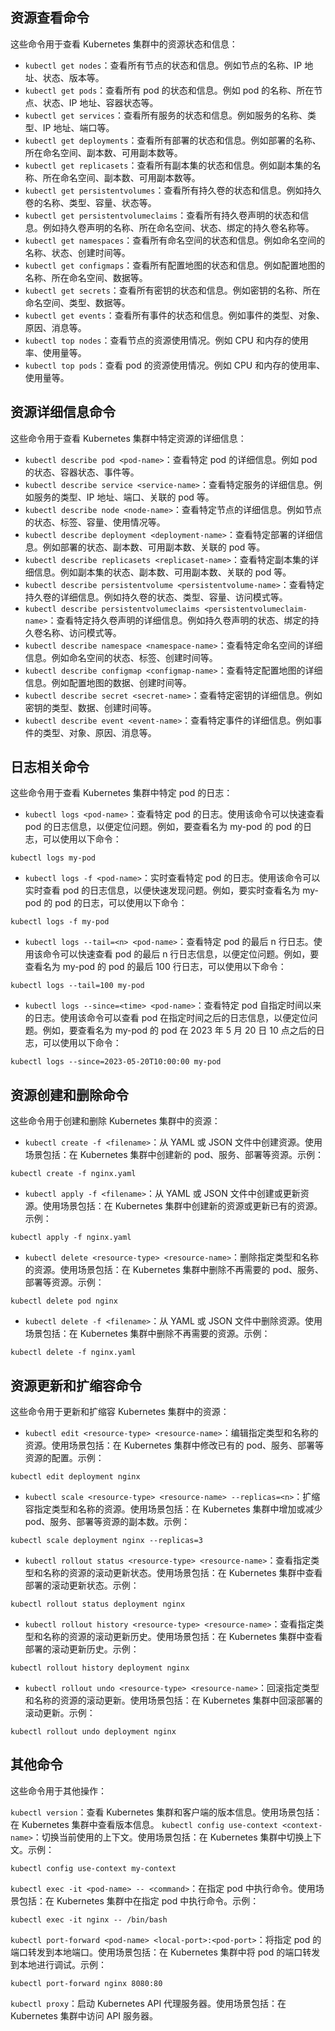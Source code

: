 ## 资源查看命令
这些命令用于查看 Kubernetes 集群中的资源状态和信息：

- `kubectl get nodes`：查看所有节点的状态和信息。例如节点的名称、IP 地址、状态、版本等。
- `kubectl get pods`：查看所有 pod 的状态和信息。例如 pod 的名称、所在节点、状态、IP 地址、容器状态等。
- `kubectl get services`：查看所有服务的状态和信息。例如服务的名称、类型、IP 地址、端口等。
- `kubectl get deployments`：查看所有部署的状态和信息。例如部署的名称、所在命名空间、副本数、可用副本数等。
- `kubectl get replicasets`：查看所有副本集的状态和信息。例如副本集的名称、所在命名空间、副本数、可用副本数等。
- `kubectl get persistentvolumes`：查看所有持久卷的状态和信息。例如持久卷的名称、类型、容量、状态等。
- `kubectl get persistentvolumeclaims`：查看所有持久卷声明的状态和信息。例如持久卷声明的名称、所在命名空间、状态、绑定的持久卷名称等。
- `kubectl get namespaces`：查看所有命名空间的状态和信息。例如命名空间的名称、状态、创建时间等。
- `kubectl get configmaps`：查看所有配置地图的状态和信息。例如配置地图的名称、所在命名空间、数据等。
- `kubectl get secrets`：查看所有密钥的状态和信息。例如密钥的名称、所在命名空间、类型、数据等。
- `kubectl get events`：查看所有事件的状态和信息。例如事件的类型、对象、原因、消息等。
- `kubectl top nodes`：查看节点的资源使用情况。例如 CPU 和内存的使用率、使用量等。
- `kubectl top pods`：查看 pod 的资源使用情况。例如 CPU 和内存的使用率、使用量等。

## 资源详细信息命令

这些命令用于查看 Kubernetes 集群中特定资源的详细信息：

- `kubectl describe pod <pod-name>`：查看特定 pod 的详细信息。例如 pod 的状态、容器状态、事件等。
- `kubectl describe service <service-name>`：查看特定服务的详细信息。例如服务的类型、IP 地址、端口、关联的 pod 等。
- `kubectl describe node <node-name>`：查看特定节点的详细信息。例如节点的状态、标签、容量、使用情况等。
- `kubectl describe deployment <deployment-name>`：查看特定部署的详细信息。例如部署的状态、副本数、可用副本数、关联的 pod 等。
- `kubectl describe replicasets <replicaset-name>`：查看特定副本集的详细信息。例如副本集的状态、副本数、可用副本数、关联的 pod 等。
- `kubectl describe persistentvolume <persistentvolume-name>`：查看特定持久卷的详细信息。例如持久卷的状态、类型、容量、访问模式等。
- `kubectl describe persistentvolumeclaims <persistentvolumeclaim-name>`：查看特定持久卷声明的详细信息。例如持久卷声明的状态、绑定的持久卷名称、访问模式等。
- `kubectl describe namespace <namespace-name>`：查看特定命名空间的详细信息。例如命名空间的状态、标签、创建时间等。
- `kubectl describe configmap <configmap-name>`：查看特定配置地图的详细信息。例如配置地图的数据、创建时间等。
- `kubectl describe secret <secret-name>`：查看特定密钥的详细信息。例如密钥的类型、数据、创建时间等。
- `kubectl describe event <event-name>`：查看特定事件的详细信息。例如事件的类型、对象、原因、消息等。

## 日志相关命令

这些命令用于查看 Kubernetes 集群中特定 pod 的日志：

- `kubectl logs <pod-name>`：查看特定 pod 的日志。使用该命令可以快速查看 pod 的日志信息，以便定位问题。例如，要查看名为 my-pod 的 pod 的日志，可以使用以下命令：
```
kubectl logs my-pod
```
- `kubectl logs -f <pod-name>`：实时查看特定 pod 的日志。使用该命令可以实时查看 pod 的日志信息，以便快速发现问题。例如，要实时查看名为 my-pod 的 pod 的日志，可以使用以下命令：
```
kubectl logs -f my-pod
```
- `kubectl logs --tail=<n> <pod-name>`：查看特定 pod 的最后 n 行日志。使用该命令可以快速查看 pod 的最后 n 行日志信息，以便定位问题。例如，要查看名为 my-pod 的 pod 的最后 100 行日志，可以使用以下命令：
```
kubectl logs --tail=100 my-pod
```
- `kubectl logs --since=<time> <pod-name>`：查看特定 pod 自指定时间以来的日志。使用该命令可以查看 pod 在指定时间之后的日志信息，以便定位问题。例如，要查看名为 my-pod 的 pod 在 2023 年 5 月 20 日 10 点之后的日志，可以使用以下命令：
```
kubectl logs --since=2023-05-20T10:00:00 my-pod
```

## 资源创建和删除命令

这些命令用于创建和删除 Kubernetes 集群中的资源：

- `kubectl create -f <filename>`：从 YAML 或 JSON 文件中创建资源。使用场景包括：在 Kubernetes 集群中创建新的 pod、服务、部署等资源。示例：
```
kubectl create -f nginx.yaml
```
- `kubectl apply -f <filename>`：从 YAML 或 JSON 文件中创建或更新资源。使用场景包括：在 Kubernetes 集群中创建新的资源或更新已有的资源。示例：
```
kubectl apply -f nginx.yaml
```
- `kubectl delete <resource-type> <resource-name>`：删除指定类型和名称的资源。使用场景包括：在 Kubernetes 集群中删除不再需要的 pod、服务、部署等资源。示例：
```
kubectl delete pod nginx
```
- `kubectl delete -f <filename>`：从 YAML 或 JSON 文件中删除资源。使用场景包括：在 Kubernetes 集群中删除不再需要的资源。示例：
```
kubectl delete -f nginx.yaml
```

## 资源更新和扩缩容命令

这些命令用于更新和扩缩容 Kubernetes 集群中的资源：

- `kubectl edit <resource-type> <resource-name>`：编辑指定类型和名称的资源。使用场景包括：在 Kubernetes 集群中修改已有的 pod、服务、部署等资源的配置。示例：
```
kubectl edit deployment nginx
```
- `kubectl scale <resource-type> <resource-name> --replicas=<n>`：扩缩容指定类型和名称的资源。使用场景包括：在 Kubernetes 集群中增加或减少 pod、服务、部署等资源的副本数。示例：
```
kubectl scale deployment nginx --replicas=3
```
- `kubectl rollout status <resource-type> <resource-name>`：查看指定类型和名称的资源的滚动更新状态。使用场景包括：在 Kubernetes 集群中查看部署的滚动更新状态。示例：
```
kubectl rollout status deployment nginx
```
- `kubectl rollout history <resource-type> <resource-name>`：查看指定类型和名称的资源的滚动更新历史。使用场景包括：在 Kubernetes 集群中查看部署的滚动更新历史。示例：
```
kubectl rollout history deployment nginx
```
- `kubectl rollout undo <resource-type> <resource-name>`：回滚指定类型和名称的资源的滚动更新。使用场景包括：在 Kubernetes 集群中回滚部署的滚动更新。示例：
```
kubectl rollout undo deployment nginx
```

## 其他命令

这些命令用于其他操作：

`kubectl version`：查看 Kubernetes 集群和客户端的版本信息。使用场景包括：在 Kubernetes 集群中查看版本信息。
`kubectl config use-context <context-name>`：切换当前使用的上下文。使用场景包括：在 Kubernetes 集群中切换上下文。示例：
```
kubectl config use-context my-context
```
`kubectl exec -it <pod-name> -- <command>`：在指定 pod 中执行命令。使用场景包括：在 Kubernetes 集群中在指定 pod 中执行命令。示例：
```
kubectl exec -it nginx -- /bin/bash
```
`kubectl port-forward <pod-name> <local-port>:<pod-port>`：将指定 pod 的端口转发到本地端口。使用场景包括：在 Kubernetes 集群中将 pod 的端口转发到本地进行调试。示例：
```
kubectl port-forward nginx 8080:80
```
`kubectl proxy`：启动 Kubernetes API 代理服务器。使用场景包括：在 Kubernetes 集群中访问 API 服务器。